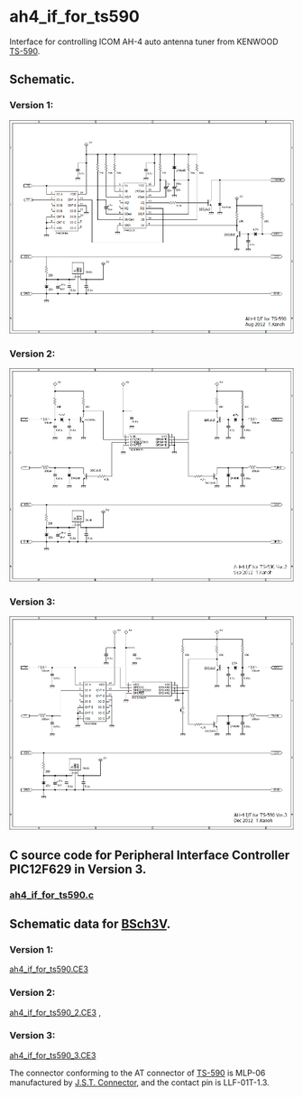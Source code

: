 # ah4_if_for_ts590
Interface for controlling ICOM AH-4 auto antenna tuner from KENWOOD [TS-590](http://www.kenwood.com/usa/com/amateur/ts-590sg/ "TS-590").

## Schematic.
### Version 1: 
![ah4_if_for_ts590.PNG](ah4_if_for_ts590.PNG)
### Version 2: 
![ah4_if_for_ts590_2.PNG](ah4_if_for_ts590_2.PNG)
### Version 3: 
![ah4_if_for_ts590_3.PNG](ah4_if_for_ts590_3.PNG)

## C source code for Peripheral Interface Controller PIC12F629 in Version 3.
### [ah4_if_for_ts590.c](ah4_if_for_ts590.c)

## Schematic data for [BSch3V](https://www.suigyodo.com/online/schsoft.htm "BSch3V").
### Version 1:
[ah4_if_for_ts590.CE3](ah4_if_for_ts590.CE3)
### Version 2:
[ah4_if_for_ts590_2.CE3](ah4_if_for_ts590_2.CE3) ,
### Version 3:
[ah4_if_for_ts590_3.CE3](ah4_if_for_ts590_3.CE3)

The connector conforming to the AT connector of [TS-590](http://www.kenwood.com/usa/com/amateur/ts-590sg/ "TS-590") is MLP-06 manufactured by [J.S.T. Connector](http://www.jst-mfg.com/index_e.php "J.S.T. Connector"), and the contact pin is LLF-01T-1.3.

